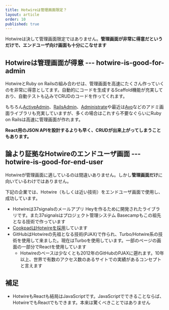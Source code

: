 ```yaml
---
title: Hotwireは管理画面限定？
layout: article
order: 10
published: true
---
```


Hotwireは決して管理画面限定ではありません。**管理画面が非常に得意だというだけで、エンドユーザ向け画面も十分にこなせます**

## Hotwireは管理画面が得意 --- hotwire-is-good-for-admin

HotwireとRuby on Railsの組み合わせは、管理画面を高速にたくさん作っていくのを非常に得意としてます。自動的にコードを生成するScaffold機能が充実しており、自動テストも込みでCRUDのコードを作ってくれます。

もちろん[ActiveAdmin](https://github.com/activeadmin/activeadmin)、[RailsAdmin](https://www.ruby-toolbox.com/projects/rails_admin)、[Administrate](https://administrate-demo.herokuapp.com)や最近は[Avo](https://avohq.io)などのアドミ画面ライブラリも充実していますが、多くの場合はこれすら不要なぐらいにRuby on Railsは高速に管理画面が作れます。

**React用のJSON APIを設計するよりも早く、CRUDが出来上がってしまうこともあります。**

## 論より証拠なHotwireのエンドユーザ画面 --- hotwire-is-good-for-end-user

Hotwireが管理画面に適しているのは間違いありません。しかし**管理画面だけ**に向いているわけではありません。

下記の企業では、Hotwire（もしくは近い技術）をエンドユーザ画面で使用し、成功しています。

* Hotwireは37signalsのメールアプリ Heyを作るために開発されたライブラリです。また37signalsはプロジェクト管理システム Basecampもこの祖先となる技術で作っています
* [CookpadはHotwireを採用](https://techlife.cookpad.com/entry/2024/11/13/130000)しています
* GitHubはHotwireの先祖となる技術(PJAX)で作られ、Turbo/Hotwire系の技術を使用して来ました。現在はTurboを使用しています。一部のページの画面の一部分でReactを使用しています
    * Hotwireのベースは少なくとも2012年のGitHubのPJAXに遡れます。10年以上、世界で有数のアクセス数のあるサイトでの実績があるコンセプトと言えます 

## 補足

* HotwireもReactも結局はJavaScriptです。JavaScriptでできることならば、HotwireでもReactでもできます。本来は驚くべきことではありません
